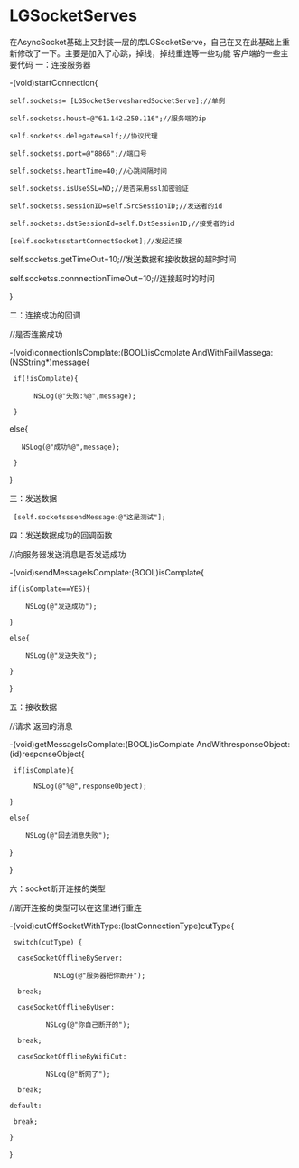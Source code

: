 # LGSocketServes
在AsyncSocket基础上又封装一层的库LGSocketServe，自己在又在此基础上重新修改了一下。主要是加入了心跳，掉线，掉线重连等一些功能
客户端的一些主要代码
一：连接服务器

-(void)startConnection{

    self.socketss= [LGSocketServesharedSocketServe];//单例

    self.socketss.houst=@"61.142.250.116";//服务端的ip

    self.socketss.delegate=self;//协议代理

    self.socketss.port=@"8866";//端口号

    self.socketss.heartTime=40;//心跳间隔时间

    self.socketss.isUseSSL=NO;//是否采用ssl加密验证

    self.socketss.sessionID=self.SrcSessionID;//发送者的id

    self.socketss.dstSessionId=self.DstSessionID;//接受者的id

    [self.socketssstartConnectSocket];//发起连接

   self.socketss.getTimeOut=10;//发送数据和接收数据的超时时间

   self.socketss.connnectionTimeOut=10;//连接超时的时间

}

二：连接成功的回调

//是否连接成功

-(void)connectionIsComplate:(BOOL)isComplate AndWithFailMassega:(NSString*)message{

     if(!isComplate){

          NSLog(@"失败:%@",message);

     }

   else{

       NSLog(@"成功%@",message);

     }

}

三：发送数据

     [self.socketsssendMessage:@"这是测试"];

四：发送数据成功的回调函数

//向服务器发送消息是否发送成功

-(void)sendMessageIsComplate:(BOOL)isComplate{

    if(isComplate==YES){

        NSLog(@"发送成功");

    }

    else{

        NSLog(@"发送失败");

    }

}

五：接收数据

//请求 返回的消息

-(void)getMessageIsComplate:(BOOL)isComplate  AndWithresponseObject:(id)responseObject{

     if(isComplate){

          NSLog(@"%@",responseObject);

    }

    else{

        NSLog(@"回去消息失败");

   }

}

六：socket断开连接的类型

//断开连接的类型可以在这里进行重连

-(void)cutOffSocketWithType:(lostConnectionType)cutType{

     switch(cutType) {

      caseSocketOfflineByServer:

               NSLog(@"服务器把你断开");

      break;

      caseSocketOfflineByUser:

             NSLog(@"你自己断开的");

      break;

      caseSocketOfflineByWifiCut:

             NSLog(@"断网了");

      break;

    default:

     break;

    }

}

